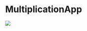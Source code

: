 # MultiplicationApp
<img src="https://github.com/ibtissammassa/MultiplicationApp/blob/main/overview.PNG?raw=true"/>
